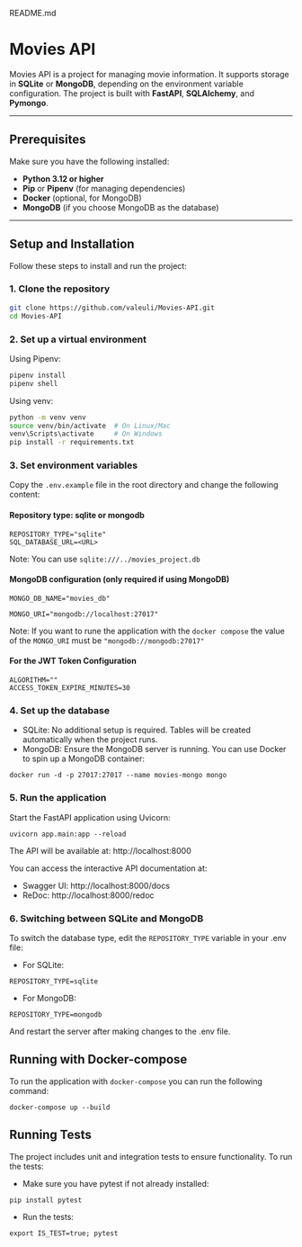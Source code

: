README.md

# Movies API

Movies API is a project for managing movie information. It supports storage in **SQLite** or **MongoDB**, depending on the environment variable configuration. The project is built with **FastAPI**, **SQLAlchemy**, and **Pymongo**.

---

## **Prerequisites**

Make sure you have the following installed:

- **Python 3.12 or higher**
- **Pip** or **Pipenv** (for managing dependencies)
- **Docker** (optional, for MongoDB)
- **MongoDB** (if you choose MongoDB as the database)

---

## **Setup and Installation**

Follow these steps to install and run the project:

### **1. Clone the repository**
```bash
git clone https://github.com/valeuli/Movies-API.git
cd Movies-API
```
### **2. Set up a virtual environment**

Using Pipenv:
```bash
pipenv install
pipenv shell
```
Using venv:
```bash
python -m venv venv
source venv/bin/activate  # On Linux/Mac
venv\Scripts\activate     # On Windows
pip install -r requirements.txt
```
### **3. Set environment variables**

Copy the `.env.example` file in the root directory and change the following content:

#### Repository type: sqlite or mongodb
```
REPOSITORY_TYPE="sqlite"
SQL_DATABASE_URL=<URL>
```
Note: You can use `sqlite:///../movies_project.db`

#### MongoDB configuration (only required if using MongoDB)
```
MONGO_DB_NAME="movies_db"

MONGO_URI="mongodb://localhost:27017"
```
Note: If you want to rune the application with the `docker compose` the value of the `MONGO_URI` must be `"mongodb://mongodb:27017"`
#### For the JWT Token Configuration
```SECRET_KEY="""
ALGORITHM=""
ACCESS_TOKEN_EXPIRE_MINUTES=30
```


### **4. Set up the database**
- SQLite: No additional setup is required. Tables will be created automatically when the project runs. 
- MongoDB: Ensure the MongoDB server is running. You can use Docker to spin up a MongoDB container:

```
docker run -d -p 27017:27017 --name movies-mongo mongo
```

### **5. Run the application**

Start the FastAPI application using Uvicorn:

```
uvicorn app.main:app --reload
```

The API will be available at: http://localhost:8000

You can access the interactive API documentation at:
- Swagger UI: http://localhost:8000/docs 
- ReDoc: http://localhost:8000/redoc

### **6. Switching between SQLite and MongoDB**

To switch the database type, edit the `REPOSITORY_TYPE` variable in your .env file:
- For SQLite:

```
REPOSITORY_TYPE=sqlite
```

- For MongoDB:
```
REPOSITORY_TYPE=mongodb
```

And restart the server after making changes to the .env file.

## Running with Docker-compose
To run the application with `docker-compose` you can run the following command:
```
docker-compose up --build
```

## Running Tests

The project includes unit and integration tests to ensure functionality. To run the tests:
- Make sure you have pytest if not already installed:
```
pip install pytest
```

- Run the tests:
```
export IS_TEST=true; pytest
```
